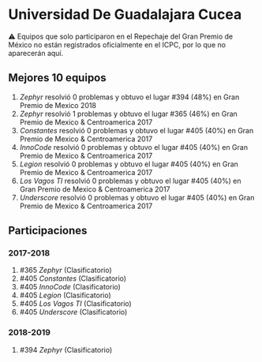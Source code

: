 # Universidad De Guadalajara Cucea

:warning: Equipos que solo participaron en el Repechaje del Gran Premio de México no están registrados oficialmente en el ICPC, por lo que no aparecerán aquí.

## Mejores 10 equipos

1. _Zephyr_ resolvió 0 problemas y obtuvo el lugar #394 (48%) en Gran Premio de Mexico 2018
1. _Zephyr_ resolvió 1 problemas y obtuvo el lugar #365 (46%) en Gran Premio de Mexico & Centroamerica 2017
1. _Constantes_ resolvió 0 problemas y obtuvo el lugar #405 (40%) en Gran Premio de Mexico & Centroamerica 2017
1. _InnoCode_ resolvió 0 problemas y obtuvo el lugar #405 (40%) en Gran Premio de Mexico & Centroamerica 2017
1. _Legion_ resolvió 0 problemas y obtuvo el lugar #405 (40%) en Gran Premio de Mexico & Centroamerica 2017
1. _Los Vagos TI_ resolvió 0 problemas y obtuvo el lugar #405 (40%) en Gran Premio de Mexico & Centroamerica 2017
1. _Underscore_ resolvió 0 problemas y obtuvo el lugar #405 (40%) en Gran Premio de Mexico & Centroamerica 2017

## Participaciones

### 2017-2018

1. #365 _Zephyr_ (Clasificatorio)
1. #405 _Constantes_ (Clasificatorio)
1. #405 _InnoCode_ (Clasificatorio)
1. #405 _Legion_ (Clasificatorio)
1. #405 _Los Vagos TI_ (Clasificatorio)
1. #405 _Underscore_ (Clasificatorio)

### 2018-2019

1. #394 _Zephyr_ (Clasificatorio)



